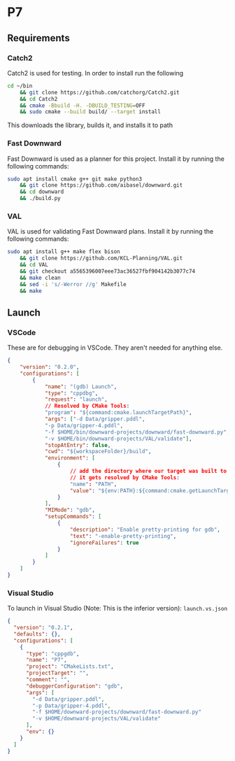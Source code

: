 # P7
## Requirements
### Catch2
Catch2 is used for testing.
In order to install run the following

```bash
cd ~/bin
    && git clone https://github.com/catchorg/Catch2.git
    && cd Catch2
    && cmake -Bbuild -H. -DBUILD_TESTING=OFF
    && sudo cmake --build build/ --target install
```

This downloads the library, builds it, and installs it to path

### Fast Downward
Fast Downward is used as a planner for this project.
Install it by running the following commands:
```bash
sudo apt install cmake g++ git make python3
    && git clone https://github.com/aibasel/downward.git
    && cd downward
    && ./build.py
```

### VAL
VAL is used for validating Fast Downward plans.
Install it by running the following commands:
```bash
sudo apt install g++ make flex bison 
    && git clone https://github.com/KCL-Planning/VAL.git 
    && cd VAL 
    && git checkout a5565396007eee73ac36527fbf904142b3077c74 
    && make clean 
    && sed -i 's/-Werror //g' Makefile 
    && make
```

## Launch
### VSCode
These are for debugging in VSCode. They aren't needed for anything else.
```json
{
    "version": "0.2.0",
    "configurations": [
        {
            "name": "(gdb) Launch",
            "type": "cppdbg",
            "request": "launch",
            // Resolved by CMake Tools:
            "program": "${command:cmake.launchTargetPath}",
            "args": ["-d Data/gripper.pddl",
            "-p Data/gripper-4.pddl",
            "-f $HOME/bin/downward-projects/downward/fast-downward.py",
            "-v $HOME/bin/downward-projects/VAL/validate"],
            "stopAtEntry": false,
            "cwd": "${workspaceFolder}/build",
            "environment": [
                {
                    // add the directory where our target was built to the PATHs
                    // it gets resolved by CMake Tools:
                    "name": "PATH",
                    "value": "${env:PATH}:${command:cmake.getLaunchTargetDirectory}"
                }
            ],
            "MIMode": "gdb",
            "setupCommands": [
                {
                    "description": "Enable pretty-printing for gdb",
                    "text": "-enable-pretty-printing",
                    "ignoreFailures": true
                }
            ]
        }
    ]
}
```

### Visual Studio
To launch in Visual Studio (Note: This is the inferior version):
`launch.vs.json`
```json
{
  "version": "0.2.1",
  "defaults": {},
  "configurations": [
    {
      "type": "cppgdb",
      "name": "P7",
      "project": "CMakeLists.txt",
      "projectTarget": "",
      "comment": "",
      "debuggerConfiguration": "gdb",
      "args": [
        "-d Data/gripper.pddl",
        "-p Data/gripper-4.pddl",
        "-f $HOME/downward-projects/downward/fast-downward.py"
        "-v $HOME/downward-projects/VAL/validate"
      ],
      "env": {}
    }
  ]
}
```
